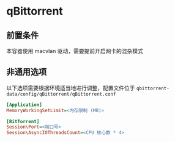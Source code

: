 # qBittorrent

## 前置条件

本容器使用 macvlan 驱动，需要提前开启网卡的混杂模式

## 非通用选项

以下选项需要根据环境适当地进行调整，配置文件位于 `qbittorrent-data/config/qBittorrent/qBittorrent.conf`

```ini
[Application]
MemoryWorkingSetLimit=<内存限制 (MB)>

[BitTorrent]
Session\Port=<端口号>
Session\AsyncIOThreadsCount=<CPU 核心数 * 4>
```
